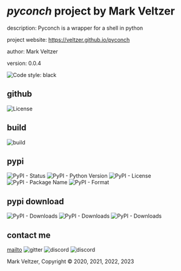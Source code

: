 # *pyconch* project by Mark Veltzer

description: Pyconch is a wrapper for a shell in python

project website: https://veltzer.github.io/pyconch

author: Mark Veltzer

version: 0.0.4

![Code style: black](https://img.shields.io/badge/code%20style-black-000000.svg)

## github

![License](https://img.shields.io/github/license/veltzer/pytconf)

## build

![build](https://github.com/veltzer/pyconch/workflows/build/badge.svg)

## pypi

![PyPI - Status](https://img.shields.io/pypi/status/pyconch)
![PyPI - Python Version](https://img.shields.io/pypi/pyversions/pyconch)
![PyPI - License](https://img.shields.io/pypi/l/pyconch)
![PyPI - Package Name](https://img.shields.io/pypi/v/pyconch)
![PyPI - Format](https://img.shields.io/pypi/format/pyconch)

## pypi download

![PyPI - Downloads](https://img.shields.io/pypi/dd/pyconch)
![PyPI - Downloads](https://img.shields.io/pypi/dw/pyconch)
![PyPI - Downloads](https://img.shields.io/pypi/dm/pyconch)



## contact me
[mailto](mailto:mark.veltzer@gmail.com)
![gitter](https://img.shields.io/gitter/room/veltzer/mark.veltzer)
![discord](https://img.shields.io/discord/719336281624281119)
![discord](https://img.shields.io/discord/719336282194444302)

Mark Veltzer, Copyright © 2020, 2021, 2022, 2023
